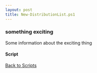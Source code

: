 ```yaml
---
layout: post
title: New-DistributionList.ps1
---
```


### something exciting

Some information about the exciting thing

#### Script

<script async src="https://gist-it.appspot.com/github.com/BanterBoy/scripts-blog/blob/master/PowerShell/scripts/Exchange/New-DistributionList.ps1"></script>

<a href="/menu/_pages/scripts.html">Back to Scripts</a>
